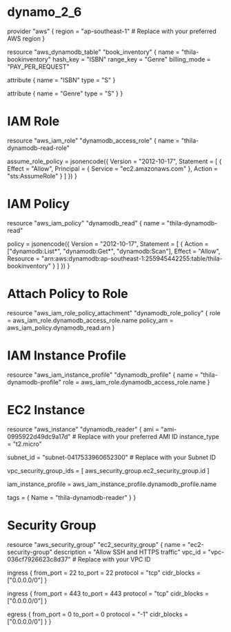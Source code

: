 # dynamo_2_6
provider "aws" {
  region = "ap-southeast-1" # Replace with your preferred AWS region
}


resource "aws_dynamodb_table" "book_inventory" {
  name         = "thila-bookinventory"
  hash_key     = "ISBN"
  range_key    = "Genre"
  billing_mode = "PAY_PER_REQUEST"


  attribute {
    name = "ISBN"
    type = "S"
  }


  attribute {
    name = "Genre"
    type = "S"
  }
}


# IAM Role
resource "aws_iam_role" "dynamodb_access_role" {
  name = "thila-dynamodb-read-role"


  assume_role_policy = jsonencode({
    Version = "2012-10-17",
    Statement = [
      {
        Effect = "Allow",
        Principal = {
          Service = "ec2.amazonaws.com"
        },
        Action = "sts:AssumeRole"
      }
    ]
  })
}


# IAM Policy
resource "aws_iam_policy" "dynamodb_read" {
  name = "thila-dynamodb-read"


  policy = jsonencode({
    Version = "2012-10-17",
    Statement = [
      {
        Action   = ["dynamodb:List*", "dynamodb:Get*", "dynamodb:Scan"],
        Effect   = "Allow",
        Resource = "arn:aws:dynamodb:ap-southeast-1:255945442255:table/thila-bookinventory"
      }
    ]
  })
}


# Attach Policy to Role
resource "aws_iam_role_policy_attachment" "dynamodb_role_policy" {
  role       = aws_iam_role.dynamodb_access_role.name
  policy_arn = aws_iam_policy.dynamodb_read.arn
}


# IAM Instance Profile
resource "aws_iam_instance_profile" "dynamodb_profile" {
  name = "thila-dynamodb-profile"
  role = aws_iam_role.dynamodb_access_role.name
}


# EC2 Instance
resource "aws_instance" "dynamodb_reader" {
  ami           = "ami-0995922d49dc9a17d" # Replace with your preferred AMI ID
  instance_type = "t2.micro"


  subnet_id = "subnet-0417533960652300" # Replace with your Subnet ID


  vpc_security_group_ids = [
    aws_security_group.ec2_security_group.id
  ]


  iam_instance_profile = aws_iam_instance_profile.dynamodb_profile.name


  tags = {
    Name = "thila-dynamodb-reader"
  }
}


# Security Group
resource "aws_security_group" "ec2_security_group" {
  name        = "ec2-security-group"
  description = "Allow SSH and HTTPS traffic"
  vpc_id      = "vpc-036cf7926623c8d37" # Replace with your VPC ID


  ingress {
    from_port   = 22
    to_port     = 22
    protocol    = "tcp"
    cidr_blocks = ["0.0.0.0/0"]
  }


  ingress {
    from_port   = 443
    to_port     = 443
    protocol    = "tcp"
    cidr_blocks = ["0.0.0.0/0"]
  }


  egress {
    from_port   = 0
    to_port     = 0
    protocol    = "-1"
    cidr_blocks = ["0.0.0.0/0"]
  }
}
